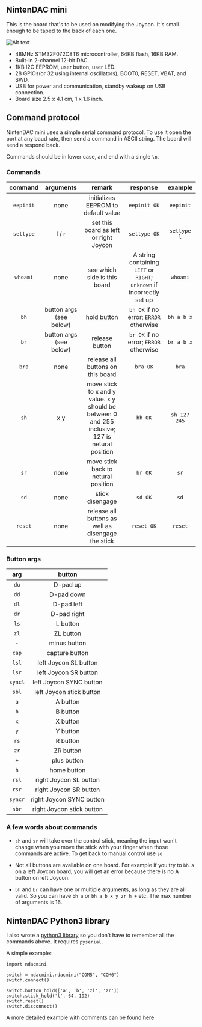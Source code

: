 ## NintenDAC mini

This is the board that's to be used on modifying the Joycon. It's small enough to be taped to the back of each one.

![Alt text](http://i.imgur.com/f3qcFR7.jpg)

* 48MHz STM32F072C8T6 microcontroller, 64KB flash, 16KB RAM.
* Built-in 2-channel 12-bit DAC.
* 1KB I2C EEPROM, user button, user LED.
* 28 GPIOs(or 32 using internal oscillators), BOOT0, RESET, VBAT, and SWD.
* USB for power and communication, standby wakeup on USB connection.
* Board size 2.5 x 4.1 cm, 1 x 1.6 inch.

## Command protocol

NintenDAC mini uses a simple serial command protocol. To use it open the port at any baud rate, then send a command in ASCII string. The board will send a respond back.

Commands should be in lower case, and end with a single `\n`.

### Commands

**command**|**arguments**|**remark**|**response**|**example**
:-----:|:-----:|:-----:|:-----:|:-----:
`eepinit`|none|initializes EEPROM to default value|`eepinit OK`|`eepinit`
`settype`|l / r|set this board as left or right Joycon|`settype OK`|`settype l`
`whoami`|none|see which side is this board|A string containing `LEFT` or `RIGHT`; `unknown` if incorrectly set up|`whoami`
`bh`|button args (see below)|hold button|`bh OK` if no error; `ERROR`  otherwise|`bh a b x`
`br`|button args (see below)|release button|`br OK` if no error; `ERROR` otherwise|`br a b x`
`bra`|none|release all buttons on this board|`bra OK`|`bra`
`sh`|x y|move stick to x and y value. x y should be between 0 and 255 inclusive; 127 is netural position|`bh OK`|`sh 127 245`
`sr`|none|move stick back to netural position|`br OK`|`sr`
`sd`|none|stick disengage|`sd OK`|`sd`
`reset`|none|release all buttons as well as disengage the stick|`reset OK`|`reset`

### Button args

**arg**|**button**
:-----:|:-----:
`du`|D-pad up
`dd`|D-pad down
`dl`|D-pad left
`dr`|D-pad right
`ls`|L button
`zl`|ZL button
`-`|minus button 
`cap`|capture button
`lsl`|left Joycon SL button
`lsr`|left Joycon SR button
`syncl`|left Joycon SYNC button
`sbl`|left Joycon stick button
`a`|A button
`b`|B button
`x`|X button
`y`|Y button
`rs`|R button
`zr`|ZR button
`+`|plus button
`h`|home button
`rsl`|right Joycon SL button
`rsr`|right Joycon SR button
`syncr`|right Joycon SYNC button
`sbr`|right Joycon stick button

### A few words about commands

* `sh` and `sr` will take over the control stick, meaning the input won't change when you move the stick with your finger when those commands are active. To get back to manual control use `sd`

* Not all buttons are available on one board. For example if you try to `bh a` on a left Joycon board, you will get an error because there is no A button on left Joycon.

* `bh` and `br` can have one or multiple arguments, as long as they are all valid. So you can have `bh a` or `bh a b x y zr h +` etc. The max number of arguments is 16.


## NintenDAC Python3 library

I also wrote a [python3 library](./pythonlib) so you don't have to remember all the commands above. It requires `pyserial`.

A simple example:

```
import ndacmini

switch = ndacmini.ndacmini("COM5", "COM6")
switch.connect()

switch.button_hold(['a', 'b', 'zl', 'zr'])
switch.stick_hold('l', 64, 192)
switch.reset()
switch.disconnect()

```

A more detailed example with comments can be found [here](./pythonlib/example.py)